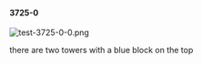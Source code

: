 #### 3725-0
![test-3725-0-0.png](https://github.com/lil-lab/nlvr/raw/master/nlvr/test/images/6/test-3725-0-0.png "test-3725-0-0.png")

there are two towers with a blue block on the top